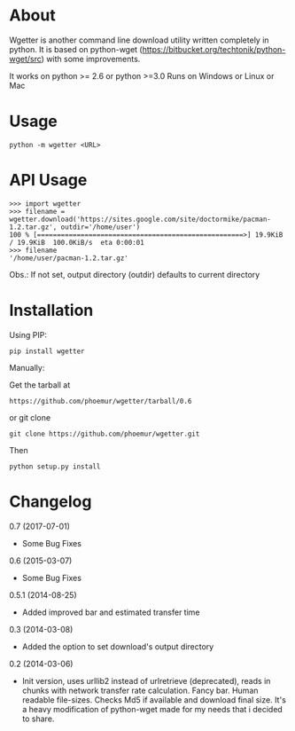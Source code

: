 About
=====

Wgetter is another command line download utility written completely in python.
It is based on python-wget (https://bitbucket.org/techtonik/python-wget/src)
with some improvements.

It works on python >= 2.6 or python >=3.0
Runs on Windows or Linux or Mac


Usage
=====

    python -m wgetter <URL>


API Usage
=========

    >>> import wgetter
    >>> filename = wgetter.download('https://sites.google.com/site/doctormike/pacman-1.2.tar.gz', outdir='/home/user')
    100 % [====================================================>] 19.9KiB / 19.9KiB  100.0KiB/s  eta 0:00:01
    >>> filename
    '/home/user/pacman-1.2.tar.gz'
    
Obs.: If not set, output directory (outdir) defaults to current directory

Installation
============

Using PIP:
    
    pip install wgetter

Manually:

Get the tarball at
    
    https://github.com/phoemur/wgetter/tarball/0.6
    
or git clone
    
    git clone https://github.com/phoemur/wgetter.git
    
Then
    
    python setup.py install
    
Changelog
=========

0.7 (2017-07-01)
 * Some Bug Fixes

0.6 (2015-03-07)
 * Some Bug Fixes

0.5.1 (2014-08-25)
 * Added improved bar and estimated transfer time

0.3 (2014-03-08)
 * Added the option to set download's output directory

0.2 (2014-03-06)
 * Init version, uses urllib2 instead of urlretrieve (deprecated), reads in chunks with network transfer rate calculation.
   Fancy bar. Human readable file-sizes. Checks Md5 if available and download final size.
   It's a heavy modification of python-wget made for my needs that i decided to share.
